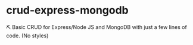 # crud-express-mongodb
⛏ Basic CRUD for Express/Node JS and MongoDB with just a few lines of code. (No styles)
